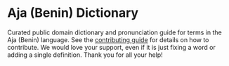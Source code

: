 
# Aja (Benin) Dictionary

Curated public domain dictionary and pronunciation guide for terms in the Aja (Benin) language. See the [contributing guide](https://github.com/drumworkteam/term/blob/make/.github/contributing.md) for details on how to contribute. We would love your support, even if it is just fixing a word or adding a single definition. Thank you for all your help!